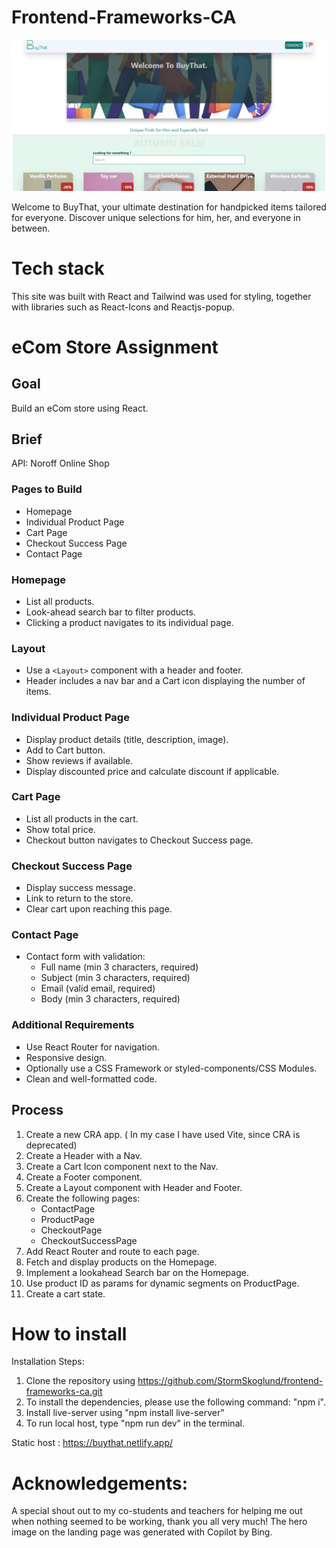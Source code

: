 # Frontend-Frameworks-CA

![Alt text](/public/assets/screen-buythat.png)

Welcome to BuyThat, your ultimate destination for handpicked items tailored for everyone. Discover unique selections for him, her, and everyone in between.

# Tech stack

This site was built with React and Tailwind was used for styling, together with libraries such as React-Icons and Reactjs-popup.

# eCom Store Assignment

## Goal

Build an eCom store using React.

## Brief

API: Noroff Online Shop

### Pages to Build

- Homepage
- Individual Product Page
- Cart Page
- Checkout Success Page
- Contact Page

### Homepage

- List all products.
- Look-ahead search bar to filter products.
- Clicking a product navigates to its individual page.

### Layout

- Use a `<Layout>` component with a header and footer.
- Header includes a nav bar and a Cart icon displaying the number of items.

### Individual Product Page

- Display product details (title, description, image).
- Add to Cart button.
- Show reviews if available.
- Display discounted price and calculate discount if applicable.

### Cart Page

- List all products in the cart.
- Show total price.
- Checkout button navigates to Checkout Success page.

### Checkout Success Page

- Display success message.
- Link to return to the store.
- Clear cart upon reaching this page.

### Contact Page

- Contact form with validation:
  - Full name (min 3 characters, required)
  - Subject (min 3 characters, required)
  - Email (valid email, required)
  - Body (min 3 characters, required)

### Additional Requirements

- Use React Router for navigation.
- Responsive design.
- Optionally use a CSS Framework or styled-components/CSS Modules.
- Clean and well-formatted code.

## Process

1. Create a new CRA app. ( In my case I have used Vite, since CRA is deprecated)
2. Create a Header with a Nav.
3. Create a Cart Icon component next to the Nav.
4. Create a Footer component.
5. Create a Layout component with Header and Footer.
6. Create the following pages:
   - ContactPage
   - ProductPage
   - CheckoutPage
   - CheckoutSuccessPage
7. Add React Router and route to each page.
8. Fetch and display products on the Homepage.
9. Implement a lookahead Search bar on the Homepage.
10. Use product ID as params for dynamic segments on ProductPage.
11. Create a cart state.

# How to install

Installation Steps:

1. Clone the repository using https://github.com/StormSkoglund/frontend-frameworks-ca.git
2. To install the dependencies, please use the following command: "npm i".
3. Install live-server using "npm install live-server"
4. To run local host, type "npm run dev" in the terminal.

Static host : https://buythat.netlify.app/

# Acknowledgements:

A special shout out to my co-students and teachers for helping me out when nothing seemed to be working, thank you all very much! The hero image on the landing page was generated with Copilot by Bing.
